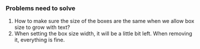 ### Problems need to solve

1. How to make sure the size of the boxes are the same when we allow box size to grow with text?
2. When setting the box size width, it will be a little bit left. When removing it, everything is fine.